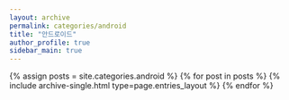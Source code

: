 ```yaml
---
layout: archive
permalink: categories/android
title: "안드로이드"
author_profile: true
sidebar_main: true
---
```


{% assign posts = site.categories.android %}
{% for post in posts %} {% include archive-single.html type=page.entries_layout %} {% endfor %}